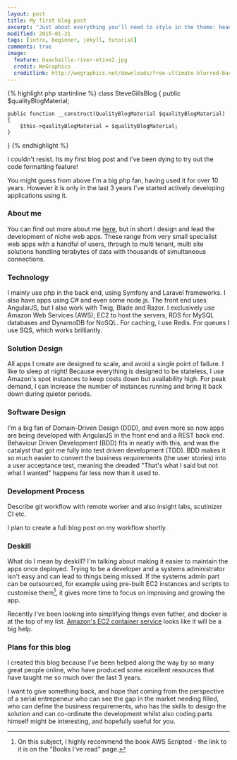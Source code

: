 ```yaml
---
layout: post
title: My first blog post
excerpt: "Just about everything you'll need to style in the theme: headings, paragraphs, blockquotes, tables, code blocks, and more."
modified: 2015-01-21
tags: [intro, beginner, jekyll, tutorial]
comments: true
image:
  feature: buachaille-river-etive2.jpg
  credit: WeGraphics
  creditlink: http://wegraphics.net/downloads/free-ultimate-blurred-background-pack/
---
```


{% highlight php startinline %}
class SteveGillsBlog
{
    public $qualityBlogMaterial;

    public function __construct(QualityBlogMaterial $qualityBlogMaterial)
    {
        $this->qualityBlogMaterial = $qualityBlogMaterial;
    }
}
{% endhighlight %}

I couldn't resist. Its my first blog post and I've been dying to try out the code formatting feature!

You might guess from above I'm a big php fan, having used it for over 10 years. However it is only in the last 3 years
I've started actively developing applications using it.

### About me
You can find out more about me [here](/about/), but in short I design and lead the development of
niche web apps. These range from very small specialist web apps with a handful of users, through to multi tenant, multi site
solutions handling terabytes of data with thousands of simultaneous connections.

### Technology
I mainly use php in the back end, using Symfony and Laravel frameworks. I also have apps using C# and even some node.js.
The front end uses AngularJS, but I also work with Twig, Blade and Razor. I exclusively use Amazon Web Services (AWS);
EC2 to host the servers, RDS for MySQL databases and DynamoDB for NoSQL. For caching, I use Redis. For queues I use SQS, which works brilliantly.

### Solution Design
All apps I create are designed to scale, and avoid a single point of failure. I like to sleep at night! Because
everything is designed to be stateless, I use Amazon's spot instances to keep costs down but availability high. For peak
demand, I can increase the number of instances running and bring it back down during quieter periods.

### Software Design
I'm a big fan of Domain-Driven Design (DDD), and even more so now apps are being developed with AngularJS in the front
end and a REST back end. Behaviour Driven Development (BDD) fits in neatly with this, and was the catalyst that got me
fully into test driven development (TDD). BDD makes it so much easier to convert the business requirements (the user
 stories) into a user acceptance test, meaning the dreaded "That's what I said but not what I wanted" happens far less
 now than it used to.

### Development Process
Describe git workflow with remote worker and also insight labs, scutinizer CI etc.

I plan to create a full blog post on my workflow shortly.

### Deskill
What do I mean by deskill? I'm talking about making it easier to maintain the apps once deployed. Trying to be a
developer and a systems administrator isn't easy and can lead to things being missed. If the systems admin part can be
outsourced, for example using pre-built EC2 instances and scripts to customise them[^1], it gives more time to focus on
 improving and growing the app.

Recently I've been looking into simplifying things even futher, and docker is at the top of my list. [Amazon's EC2 container
service](https://aws.amazon.com/blogs/aws/cloud-container-management/) looks like it will be a big help.

### Plans for this blog
I created this blog because I've been helped along the way by so many great people online, who have produced some excellent resources that
 have taught me so much over the last 3 years.

 I want to give something back, and hope that coming from the perspective
 of a serial entrepeneur who can see the gap in the market needing filled, who can define the business requirements, who has the skills to design the solution and can co-ordinate
 the development whilst also coding parts himself might be interesting, and hopefully useful for you.

[^1]: On this subject, I highly recommend the book AWS Scripted - the link to it is on the "Books I've read" page.